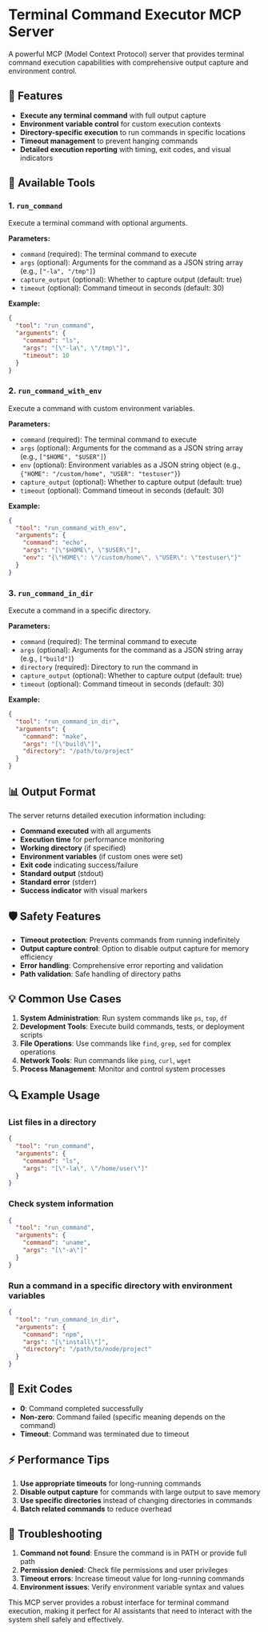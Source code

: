 # Terminal Command Executor MCP Server

A powerful MCP (Model Context Protocol) server that provides terminal command execution capabilities with comprehensive output capture and environment control.

## 🚀 Features

- **Execute any terminal command** with full output capture
- **Environment variable control** for custom execution contexts
- **Directory-specific execution** to run commands in specific locations
- **Timeout management** to prevent hanging commands
- **Detailed execution reporting** with timing, exit codes, and visual indicators

## 🔧 Available Tools

### 1. `run_command`
Execute a terminal command with optional arguments.

**Parameters:**
- `command` (required): The terminal command to execute
- `args` (optional): Arguments for the command as a JSON string array (e.g., `["-la", "/tmp"]`)
- `capture_output` (optional): Whether to capture output (default: true)
- `timeout` (optional): Command timeout in seconds (default: 30)

**Example:**
```json
{
  "tool": "run_command",
  "arguments": {
    "command": "ls",
    "args": "[\"-la\", \"/tmp\"]",
    "timeout": 10
  }
}
```

### 2. `run_command_with_env`
Execute a command with custom environment variables.

**Parameters:**
- `command` (required): The terminal command to execute
- `args` (optional): Arguments for the command as a JSON string array (e.g., `["$HOME", "$USER"]`)
- `env` (optional): Environment variables as a JSON string object (e.g., `{"HOME": "/custom/home", "USER": "testuser"}`)
- `capture_output` (optional): Whether to capture output (default: true)
- `timeout` (optional): Command timeout in seconds (default: 30)

**Example:**
```json
{
  "tool": "run_command_with_env",
  "arguments": {
    "command": "echo",
    "args": "[\"$HOME\", \"$USER\"]",
    "env": "{\"HOME\": \"/custom/home\", \"USER\": \"testuser\"}"
  }
}
```

### 3. `run_command_in_dir`
Execute a command in a specific directory.

**Parameters:**
- `command` (required): The terminal command to execute
- `args` (optional): Arguments for the command as a JSON string array (e.g., `["build"]`)
- `directory` (required): Directory to run the command in
- `capture_output` (optional): Whether to capture output (default: true)
- `timeout` (optional): Command timeout in seconds (default: 30)

**Example:**
```json
{
  "tool": "run_command_in_dir",
  "arguments": {
    "command": "make",
    "args": "[\"build\"]",
    "directory": "/path/to/project"
  }
}
```

## 📊 Output Format

The server returns detailed execution information including:

- **Command executed** with all arguments
- **Execution time** for performance monitoring
- **Working directory** (if specified)
- **Environment variables** (if custom ones were set)
- **Exit code** indicating success/failure
- **Standard output** (stdout)
- **Standard error** (stderr)
- **Success indicator** with visual markers

## 🛡️ Safety Features

- **Timeout protection**: Prevents commands from running indefinitely
- **Output capture control**: Option to disable output capture for memory efficiency
- **Error handling**: Comprehensive error reporting and validation
- **Path validation**: Safe handling of directory paths

## 💡 Common Use Cases

1. **System Administration**: Run system commands like `ps`, `top`, `df`
2. **Development Tools**: Execute build commands, tests, or deployment scripts
3. **File Operations**: Use commands like `find`, `grep`, `sed` for complex operations
4. **Network Tools**: Run commands like `ping`, `curl`, `wget`
5. **Process Management**: Monitor and control system processes

## 🔍 Example Usage

### List files in a directory
```json
{
  "tool": "run_command",
  "arguments": {
    "command": "ls",
    "args": "[\"-la\", \"/home/user\"]"
  }
}
```

### Check system information
```json
{
  "tool": "run_command",
  "arguments": {
    "command": "uname",
    "args": "[\"-a\"]"
  }
}
```

### Run a command in a specific directory with environment variables
```json
{
  "tool": "run_command_in_dir",
  "arguments": {
    "command": "npm",
    "args": "[\"install\"]",
    "directory": "/path/to/node/project"
  }
}
```

## 🚦 Exit Codes

- **0**: Command completed successfully
- **Non-zero**: Command failed (specific meaning depends on the command)
- **Timeout**: Command was terminated due to timeout

## ⚡ Performance Tips

1. **Use appropriate timeouts** for long-running commands
2. **Disable output capture** for commands with large output to save memory
3. **Use specific directories** instead of changing directories in commands
4. **Batch related commands** to reduce overhead

## 🐛 Troubleshooting

1. **Command not found**: Ensure the command is in PATH or provide full path
2. **Permission denied**: Check file permissions and user privileges
3. **Timeout errors**: Increase timeout value for long-running commands
4. **Environment issues**: Verify environment variable syntax and values

This MCP server provides a robust interface for terminal command execution, making it perfect for AI assistants that need to interact with the system shell safely and effectively.
